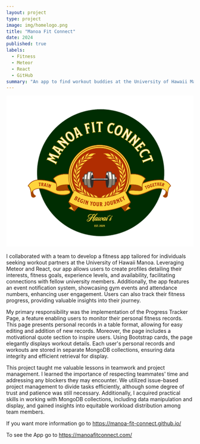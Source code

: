 ```yaml
---
layout: project
type: project
image: img/homelogo.png
title: "Manoa Fit Connect"
date: 2024
published: true
labels:
  - Fitness
  - Meteor
  - React
  - GitHub
summary: "An app to find workout buddies at the University of Hawaii Manoa"
---
```


<img class="img-fluid" src="../img/homelogo.png">

I collaborated with a team to develop a fitness app tailored for individuals seeking workout partners at the University of Hawaii Manoa. Leveraging Meteor and React, our app allows users to create profiles detailing their interests, fitness goals, experience levels, and availability, facilitating connections with fellow university members. Additionally, the app features an event notification system, showcasing gym events and attendance numbers, enhancing user engagement. Users can also track their fitness progress, providing valuable insights into their journey.

My primary responsibility was the implementation of the Progress Tracker Page, a feature enabling users to monitor their personal fitness records. This page presents personal records in a table format, allowing for easy editing and addition of new records. Moreover, the page includes a motivational quote section to inspire users. Using Bootstrap cards, the page elegantly displays workout details. Each user's personal records and workouts are stored in separate MongoDB collections, ensuring data integrity and efficient retrieval for display.

This project taught me valuable lessons in teamwork and project management. I learned the importance of respecting teammates' time and addressing any blockers they may encounter. We utilized issue-based project management to divide tasks efficiently, although some degree of trust and patience was still necessary. Additionally, I acquired practical skills in working with MongoDB collections, including data manipulation and display, and gained insights into equitable workload distribution among team members.


If you want more information go to <a href="https://manoa-fit-connect.github.io/">https://manoa-fit-connect.github.io/</a>

To see the App go to <a href="https://manoafitconnect.com/">https://manoafitconnect.com/</a>
